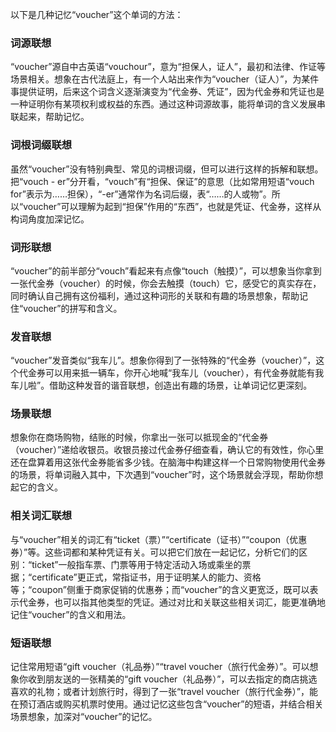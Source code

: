 以下是几种记忆“voucher”这个单词的方法：

### 词源联想
“voucher”源自中古英语“vouchour”，意为“担保人，证人”，最初和法律、作证等场景相关。想象在古代法庭上，有一个人站出来作为“voucher（证人）”，为某件事提供证明，后来这个词含义逐渐演变为“代金券、凭证”，因为代金券和凭证也是一种证明你有某项权利或权益的东西。通过这种词源故事，能将单词的含义发展串联起来，帮助记忆。

### 词根词缀联想
虽然“voucher”没有特别典型、常见的词根词缀，但可以进行这样的拆解和联想。把“vouch - er”分开看，“vouch”有“担保、保证”的意思（比如常用短语“vouch for”表示为……担保），“-er”通常作为名词后缀，表“……的人或物”。所以“voucher”可以理解为起到“担保”作用的“东西”，也就是凭证、代金券，这样从构词角度加深记忆。

### 词形联想
“voucher”的前半部分“vouch”看起来有点像“touch（触摸）”，可以想象当你拿到一张代金券（voucher）的时候，你会去触摸（touch）它，感受它的真实存在，同时确认自己拥有这份福利，通过这种词形的关联和有趣的场景想象，帮助记住“voucher”的拼写和含义。

### 发音联想
“voucher”发音类似“我车儿”。想象你得到了一张特殊的“代金券（voucher）”，这个代金券可以用来抵一辆车，你开心地喊“我车儿（voucher），有代金券就能有我车儿啦”。借助这种发音的谐音联想，创造出有趣的场景，让单词记忆更深刻。

### 场景联想
想象你在商场购物，结账的时候，你拿出一张可以抵现金的“代金券（voucher）”递给收银员。收银员接过代金券仔细查看，确认它的有效性，你心里还在盘算着用这张代金券能省多少钱。在脑海中构建这样一个日常购物使用代金券的场景，将单词融入其中，下次遇到“voucher”时，这个场景就会浮现，帮助你想起它的含义。

### 相关词汇联想
与“voucher”相关的词汇有“ticket（票）”“certificate（证书）”“coupon（优惠券）”等。这些词都和某种凭证有关。可以把它们放在一起记忆，分析它们的区别：“ticket”一般指车票、门票等用于特定活动入场或乘坐的票据；“certificate”更正式，常指证书，用于证明某人的能力、资格等；“coupon”侧重于商家促销的优惠券；而“voucher”的含义更宽泛，既可以表示代金券，也可以指其他类型的凭证。通过对比和关联这些相关词汇，能更准确地记住“voucher”的含义和用法。

### 短语联想
记住常用短语“gift voucher（礼品券）”“travel voucher（旅行代金券）”。可以想象你收到朋友送的一张精美的“gift voucher（礼品券）”，可以去指定的商店挑选喜欢的礼物；或者计划旅行时，得到了一张“travel voucher（旅行代金券）”，能在预订酒店或购买机票时使用。通过记忆这些包含“voucher”的短语，并结合相关场景想象，加深对“voucher”的记忆。 
